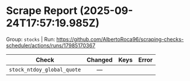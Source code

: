 # Scrape Report (2025-09-24T17:57:19.985Z)

Group: `stocks`  |  Run: https://github.com/AlbertoRoca96/scraping-checks-scheduler/actions/runs/17985170367

| Check | Changed | Keys | Error |
|---|:---:|:--|:--|
| `stock_ntdoy_global_quote` | — |  |  |
